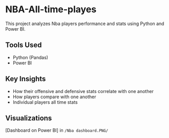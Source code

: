 # NBA-All-time-playes

This project analyzes Nba players performance and stats using Python and Power BI.

## Tools Used
- Python (Pandas)
- Power BI

## Key Insights
- How their offensive and defensive stats correlate with one another
- How players compare with one another
- Individual players all time stats

## Visualizations
[Dashboard on Power BI] in `/Nba dashboard.PNG/`

